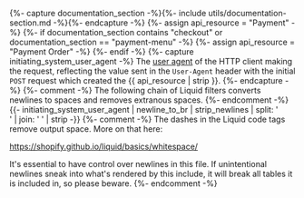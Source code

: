 {%- capture documentation_section -%}{%- include utils/documentation-section.md -%}{%- endcapture -%}
{%- assign api_resource = "Payment" -%}
{%- if documentation_section contains "checkout" or documentation_section == "payment-menu" -%}
    {%- assign api_resource = "Payment Order" -%}
{%- endif -%}
{%- capture initiating_system_user_agent -%}
The [user agent](/introduction#user-agent) of the HTTP client making the
request, reflecting the value sent in the `User-Agent` header with the initial
`POST` request which created the {{ api_resource | strip }}.
{%- endcapture -%}
{%- comment -%}
The following chain of Liquid filters converts newlines to spaces and removes
extranous spaces.
{%- endcomment -%}
{{- initiating_system_user_agent | newline_to_br | strip_newlines | split: '<br />' | join: ' ' | strip -}}
{%- comment -%}
The dashes in the Liquid code tags remove output space. More on that here:

<https://shopify.github.io/liquid/basics/whitespace/>

It's essential to have control over newlines in this file. If unintentional
newlines sneak into what's rendered by this include, it will break all tables
it is included in, so please beware.
{%- endcomment -%}
